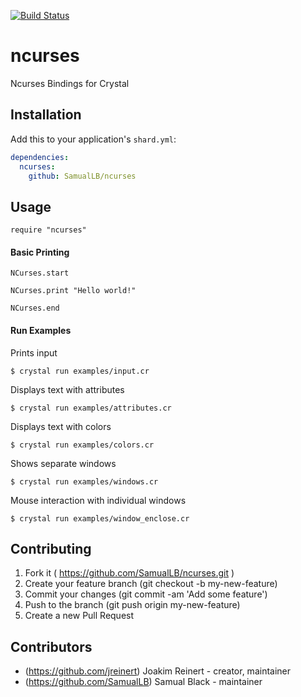 [![Build Status](https://travis-ci.com/SamualLB/ncurses.svg?branch=master)](https://travis-ci.com/SamualLB/ncurses)
# ncurses

Ncurses Bindings for Crystal

## Installation


Add this to your application's `shard.yml`:

```yaml
dependencies:
  ncurses:
    github: SamualLB/ncurses
```


## Usage


```crystal
require "ncurses"
```

#### Basic Printing

```crystal
NCurses.start

NCurses.print "Hello world!"

NCurses.end
```

#### Run Examples

Prints input
```text
$ crystal run examples/input.cr
```

Displays text with attributes
```text
$ crystal run examples/attributes.cr
```

Displays text with colors
```text
$ crystal run examples/colors.cr
```

Shows separate windows
```text
$ crystal run examples/windows.cr
```

Mouse interaction with individual windows
```text
$ crystal run examples/window_enclose.cr
```

## Contributing

1. Fork it ( https://github.com/SamualLB/ncurses.git )
2. Create your feature branch (git checkout -b my-new-feature)
3. Commit your changes (git commit -am 'Add some feature')
4. Push to the branch (git push origin my-new-feature)
5. Create a new Pull Request

## Contributors

- (https://github.com/jreinert) Joakim Reinert - creator, maintainer
- (https://github.com/SamualLB) Samual Black - maintainer
